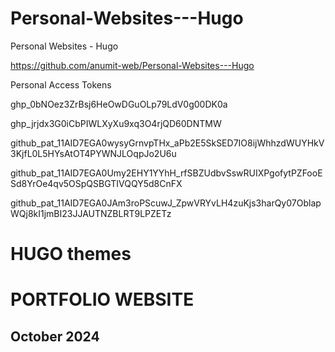 # Personal-Websites---Hugo
Personal Websites - Hugo


https://github.com/anumit-web/Personal-Websites---Hugo

Personal Access Tokens

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

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

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

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

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



# HUGO themes

# PORTFOLIO WEBSITE
## October 2024
